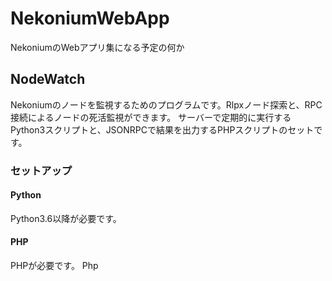 # NekoniumWebApp

NekoniumのWebアプリ集になる予定の何か


## NodeWatch
Nekoniumのノードを監視するためのプログラムです。Rlpxノード探索と、RPC接続によるノードの死活監視ができます。
サーバーで定期的に実行するPython3スクリプトと、JSONRPCで結果を出力するPHPスクリプトのセットです。

### セットアップ

#### Python
Python3.6以降が必要です。

#### PHP
PHPが必要です。
Php
